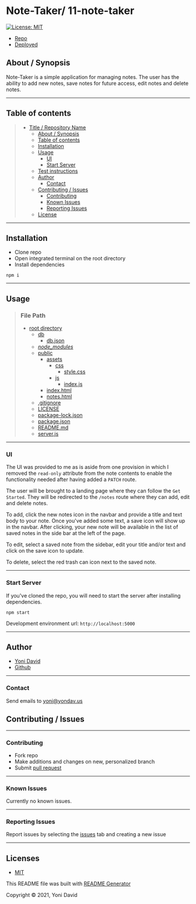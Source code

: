 # Note-Taker/ 11-note-taker

[![License: MIT](https://img.shields.io/badge/License-MIT-yellow.svg)](https://opensource.org/licenses/MIT)

- [Repo](https://github.com/yondav/11-note-taker)
- [Deployed](https://serene-taiga-05477.herokuapp.com/)

## About / Synopsis

Note-Taker is a simple application for managing notes. The user has the ability to add new notes, save notes for future access, edit notes and delete notes.

---

## Table of contents

> - [Title / Repository Name](#title--repository-name)
>   - [About / Synopsis](#about--synopsis)
>   - [Table of contents](#table-of-contents)
>   - [Installation](#installation)
>   - [Usage](#usage)
>     - [UI](#ui)
>     - [Start Server](#start-server)
>   - [Test instructions](#test-instructions)
>   - [Author](#author)
>     - [Contact](#contact)
>   - [Contributing / Issues](#contributing--issues)
>     - [Contributing](#contributing)
>     - [Known Issues](#known-issues)
>     - [Reporting Issues](#reporting-issues)
>   - [License](#license)

---

## Installation

- Clone repo
- Open integrated terminal on the root directory
- Install dependencies

```
npm i
```

---

## Usage

> ### File Path
>
> - [root directory](https://github.com/yondav/11-note-taker)
>   - [db](https://github.com/yondav/11-note-taker/tree/main/db)
>     - [db.json](https://github.com/yondav/11-note-taker/blob/main/db/db.json)
>   - [_node_modules_](#installation)
>   - [public](https://github.com/yondav/11-note-taker/tree/main/public)
>     - [assets](https://github.com/yondav/11-note-taker/tree/main/public/assets)
>       - [css](https://github.com/yondav/11-note-taker/tree/main/public/assets/css)
>         - [style.css](https://github.com/yondav/11-note-taker/blob/main/public/assets/css/styles.css)
>       - [js](https://github.com/yondav/11-note-taker/tree/main/public/assets/js)
>         - [index.js](https://github.com/yondav/11-note-taker/blob/main/public/assets/js/index.js)
>     - [index.html](https://github.com/yondav/11-note-taker/blob/main/public/index.html)
>     - [notes.html](https://github.com/yondav/11-note-taker/blob/main/public/notes.html)
>   - [.gitignore](https://github.com/yondav/11-note-taker/blob/main/.gitignore)
>   - [LICENSE](https://github.com/yondav/11-note-taker/blob/main/LICENSE)
>   - [package-lock.json](https://github.com/yondav/11-note-taker/blob/main/package-lock.json)
>   - [package.json](https://github.com/yondav/11-note-taker/blob/main/package.json)
>   - [README.md](https://github.com/yondav/11-note-taker/blob/main/README.md)
>   - [server.js](https://github.com/yondav/11-note-taker/blob/main/server.js)

---

### UI

The UI was provided to me as is aside from one provision in which I removed the `read-only` attribute from the note contents to enable the functionality needed after having added a `PATCH` route.

The user will be brought to a landing page where they can follow the `Get Started`. They will be redirected to the `/notes` route where they can add, edit and delete notes.

To add, click the new notes icon in the navbar and provide a title and text body to your note. Once you've added some text, a save icon will show up in the navbar. After clicking, your new note will be available in the list of saved notes in the side bar at the left of the page.

To edit, select a saved note from the sidebar, edit your title and/or text and click on the save icon to update.

To delete, select the red trash can icon next to the saved note.

---

### Start Server

If you've cloned the repo, you will need to start the server after installing dependencies.

```
npm start
```

Development environment url: `http://localhost:5000`

---

## Author

- <a href="https://yondav.us/">Yoni David</a>
- <a href="https://github.com/yondav">Github</a>

---

### Contact

Send emails to [yoni@yondav.us](mailto:yoni@yondav.us)

## Contributing / Issues

---

### Contributing

- Fork repo
- Make additions and changes on new, personalized branch
- Submit [pull request](https://github.com/yondav/11-note-taker/pulls)

---

### Known Issues

Currently no known issues.

---

### Reporting Issues

Report issues by selecting the [issues](https://github.com/yondav/11-note-taker/issues) tab and creating a new issue

---

## Licenses

- [MIT](https://github.com/yondav/11-note-taker/blob/main/LICENSE)

This README file was built with [README Generator](https://github.com/yondav/README-gen-09)

Copyright &copy; 2021, Yoni David
